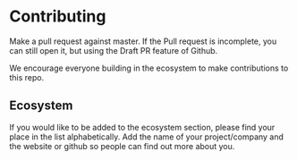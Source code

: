 # Contributing

Make a pull request against master. If the Pull request is incomplete, you can still open it, but using the Draft PR feature of Github.

We encourage everyone building in the ecosystem to make contributions to this repo.

## Ecosystem

If you would like to be added to the ecosystem section, please find your place in the list alphabetically. Add the name of your project/company and the website or github so people can find out more about you.
